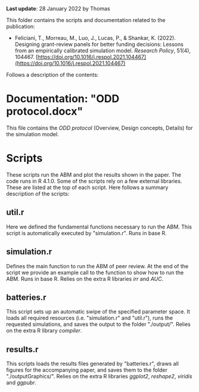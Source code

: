 **Last update**: 28 January 2022 by Thomas


This folder contains the scripts and documentation related to the publication:

- Feliciani, T., Morreau, M., Luo, J., Lucas, P., & Shankar, K. (2022). Designing grant-review panels for better funding decisions: Lessons from an empirically calibrated simulation model. *Research Policy*, 51(4), 104467. [https://doi.org/10.1016/j.respol.2021.104467](https://doi.org/10.1016/j.respol.2021.104467)

Follows a description of the contents:

# Documentation: "ODD protocol.docx"
This file contains the *ODD protocol* (Overview, Design concepts, Details) for the simulation model.

# Scripts
These scripts run the ABM and plot the results shown in the paper. The code runs in R 4.1.0. Some of the scripts rely on a few external libraries. These are listed at the top of each script. Here follows a summary description of the scripts:

## util.r
Here we defined the fundamental functions necessary to run the ABM.
This script is automatically executed by "simulation.r".
Runs in base R.

## simulation.r
Defines the main function to run the ABM of peer review. At the end of the script we provide an example call to the function to show how to run the ABM.
Runs in base R.
Relies on the extra R libraries *irr* and *AUC*.

## batteries.r
This script sets up an automatic swipe of the specified parameter space. It loads all required resources (i.e. "simulation.r" and "util.r"), runs the requested simulations, and saves the output to the folder "./output/".
Relies on the extra R library *compiler*.

## results.r
This scripts loads the results files generated by "batteries.r", draws all figures for the accompanying paper, and saves them to the folder "./outputGraphics/".
Relies on the extra R libraries *ggplot2*, *reshape2*, *viridis* and *ggpubr*.






